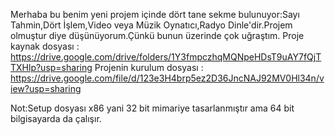 Merhaba bu benim yeni projem içinde dört tane sekme bulunuyor:Sayı Tahmin,Dört İşlem,Video veya Müzik Oynatıcı,Radyo Dinle'dir.Projem olmuştur diye düşünüyorum.Çünkü bunun üzerinde çok uğraştım.
Proje kaynak dosyası : https://drive.google.com/drive/folders/1Y3fmpczhqMQNpeHDsT9uAY7fQjTTXHlp?usp=sharing
Projenin kurulum dosyası : https://drive.google.com/file/d/123e3H4brp5ez2D36JncNAJ92MV0Hl34n/view?usp=sharing

Not:Setup dosyası x86 yani 32 bit mimariye tasarlanmıştır ama 64 bit bilgisayarda da çalışır.
